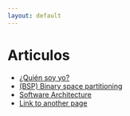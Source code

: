 ```yaml
---
layout: default
---
```


# [](#header-1) Articulos
* [¿Quién soy yo?](about)
* [(BSP) Binary space partitioning](bsp)
* [Software Architecture](illumination)
* [Link to another page](another-page)
